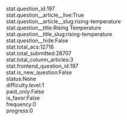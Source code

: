 stat.question_id:197  
stat.question__article__live:True  
stat.question__article__slug:rising-temperature  
stat.question__title:Rising Temperature  
stat.question__title_slug:rising-temperature  
stat.question__hide:False  
stat.total_acs:12716  
stat.total_submitted:28707  
stat.total_column_articles:3  
stat.frontend_question_id:197  
stat.is_new_question:False  
status:None  
difficulty.level:1  
paid_only:False  
is_favor:False  
frequency:0  
progress:0  
